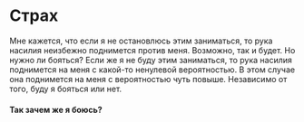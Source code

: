 # Страх

Мне кажется, что если я не остановлюсь этим заниматься, то рука насилия неизбежно поднимется против меня. Возможно, так и будет. Но нужно ли бояться?
Если же я не буду этим заниматься, то рука насилия поднимется на меня с какой-то ненулевой вероятностью. В этом случае она поднимется на меня с вероятностью чуть повыше.
Независимо от того, буду я бояться или нет.

#### Так зачем же я боюсь?
